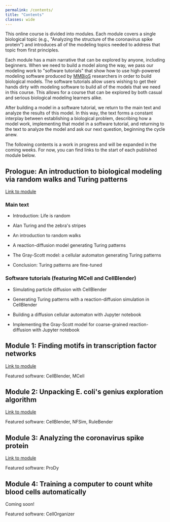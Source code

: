 ```yaml
---
permalink: /contents/
title: "Contents"
classes: wide
---
```


This online course is divided into modules. Each module covers a single biological topic (e.g., "Analyzing the structure of the coronavirus spike protein") and introduces all of the modeling topics needed to address that topic from first principles.

Each module has a main narrative that can be explored by anyone, including beginners. When we need to build a model along the way, we pass our modeling work to "software tutorials" that show how to use high-powered modeling software produced by [MMBioS](http://mmbios.pitt.edu) researchers in order to build biological models. The software tutorials allow users wishing to get their hands dirty with modeling software to build all of the models that we need in this course. This allows for a course that can be explored by both casual and serious biological modeling learners alike.

After building a model in a software tutorial, we return to the main text and analyze the results of this model. In this way, the text forms a constant interplay between establishing a biological problem, describing how a model work, implementing that model in a software tutorial, and returning to the text to analyze the model and ask our next question, beginning the cycle anew.

The following contents is a work in progress and will be expanded in the coming weeks. For now, you can find links to the start of each published module below.

## Prologue: An introduction to biological modeling via random walks and Turing patterns ##

[Link to module](../prologue/)

### Main text

* Introduction: Life is random

* Alan Turing and the zebra's stripes

* An introduction to random walks

* A reaction-diffusion model generating Turing patterns

* The Gray-Scott model: a cellular automaton generating Turing patterns

* Conclusion: Turing patterns are fine-tuned

### Software tutorials (featuring MCell and CellBlender)

* Simulating particle diffusion with CellBlender

* Generating Turing patterns with a reaction-diffusion simulation in CellBlender

* Building a diffusion cellular automaton with Jupyter notebook

* Implementing the Gray-Scott model for coarse-grained reaction-diffusion with Jupyter notebook


## Module 1: Finding motifs in transcription factor networks ##

[Link to module](../motifs/home)

Featured software: CellBlender, MCell

## Module 2: Unpacking E. coli's genius exploration algorithm ##

[Link to module](../chemotaxis/home)

Featured software: CellBlender, NFSim, RuleBender

## Module 3: Analyzing the coronavirus spike protein ##

[Link to module](../coronavirus/home)

Featured software: ProDy

## Module 4: Training a computer to count white blood cells automatically ##

Coming soon!

Featured software: CellOrganizer
